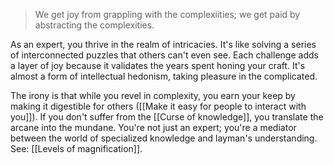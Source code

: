 > We get joy from grappling with the complexiities; we get paid by abstracting the complexities.

As an expert, you thrive in the realm of intricacies. It's like solving a series of interconnected puzzles that others can't even see. Each challenge adds a layer of joy because it validates the years spent honing your craft. It's almost a form of intellectual hedonism, taking pleasure in the complicated.

The irony is that while you revel in complexity, you earn your keep by making it digestible for others ([[Make it easy for people to interact with you]]). If you don't suffer from the [[Curse of knowledge]], you translate the arcane into the mundane. You're not just an expert; you're a mediator between the world of specialized knowledge and layman's understanding. See: [[Levels of magnification]].